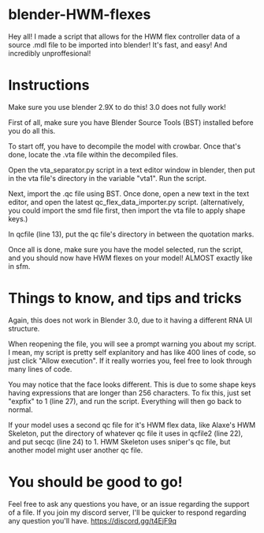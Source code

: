 # blender-HWM-flexes
Hey all! I made a script that allows for the HWM flex controller data of a source .mdl file to be imported into blender! It's fast, and easy! And incredibly unproffesional!

# Instructions
Make sure you use blender 2.9X to do this! 3.0 does not fully work!

First of all, make sure you have Blender Source Tools (BST) installed before you do all this.

To start off, you have to decompile the model with crowbar. Once that's done, locate the .vta file within the decompiled files.

Open the vta_separator.py script in a text editor window in blender, then put in the vta file's directory in the variable "vta1". Run the script.

Next, import the .qc file using BST. Once done, open a new text in the text editor, and open the latest qc_flex_data_importer.py script. 
(alternatively, you could import the smd file first, then import the vta file to apply shape keys.)

In qcfile (line 13), put the qc file's directory in between the quotation marks. 

Once all is done, make sure you have the model selected, run the script, and you should now have HWM flexes on your model! ALMOST exactly like in sfm.

# Things to know, and tips and tricks
Again, this does not work in Blender 3.0, due to it having a different RNA UI structure.

When reopening the file, you will see a prompt warning you about my script. I mean, my script is pretty self explanitory and has like 400 lines of code, so just click "Allow execution". If it really worries you, feel free to look through many lines of code.

You may notice that the face looks different. This is due to some shape keys having expressions that are longer than 256 characters. To fix this, just set "expfix" to 1 (line 27), and run the script. Everything will then go back to normal.

If your model uses a second qc file for it's HWM flex data, like Alaxe's HWM Skeleton, put the directory of whatever qc file it uses in qcfile2 (line 22), and put secqc (line 24) to 1. HWM Skeleton uses sniper's qc file, but another model might user another qc file.

# You should be good to go!
Feel free to ask any questions you have, or an issue regarding the support of a file.
If you join my discord server, I'll be quicker to respond regarding any question you'll have.
https://discord.gg/t4EjF9q
